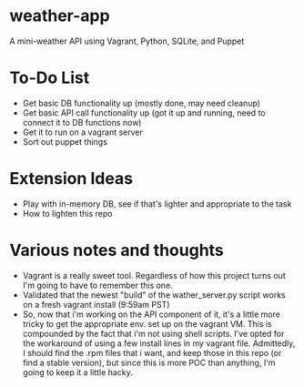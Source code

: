 # weather-app
A mini-weather API using Vagrant, Python, SQLite, and Puppet


# To-Do List
* Get basic DB functionality up (mostly done, may need cleanup)
* Get basic API call functionality up (got it up and running, need to connect it to DB functions now)
* Get it to run on a vagrant server
* Sort out puppet things

# Extension Ideas
* Play with in-memory DB, see if that's lighter and appropriate to the task
* How to lighten this repo

# Various notes and thoughts
* Vagrant is a really sweet tool. Regardless of how this project turns out I'm going to have to remember this one.
* Validated that the newest "build" of the wather_server.py script works on a fresh vagrant install (9:59am PST)
* So, now that i'm working on the API component of it, it's a little more tricky to get the appropriate env. set up on the vagrant VM. This is compounded by the fact that i'm not using shell scripts. I've opted for the workaround of using a few install lines in my vagrant file. Admittedly, I should find the .rpm files that i want, and keep those in this repo (or find a stable version), but since this is more POC than anything, I'm going to keep it a little hacky.
